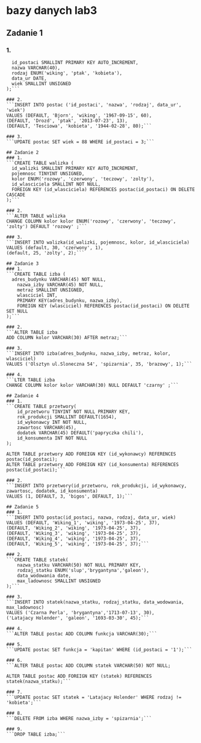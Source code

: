 # bazy danych lab3
## Zadanie 1
### 1.
```CREATE TABLE postac (
  id_postaci SMALLINT PRIMARY KEY AUTO_INCREMENT,
  nazwa VARCHAR(40),
  rodzaj ENUM('wiking', 'ptak', 'kobieta'),
  data_ur DATE,
  wiek SMALLINT UNSIGNED
);```

### 2.
```INSERT INTO postac ('id_postaci', 'nazwa', 'rodzaj', data_ur', 'wiek')
VALUES (DEFAULT, 'Bjorn', 'wiking', '1967-09-15', 60),
(DEFAULT, 'Drozd', 'ptak', '2013-07-23', 13),
(DEFAULT, 'Tesciowa', 'kobieta', '1944-02-28', 80);```

### 3.
```UPDATE postac SET wiek = 88 WHERE id_postaci = 3;```

## Zadanie 2
### 1.
```CREATE TABLE walizka (
  id_walizki SMALLINT PRIMARY KEY AUTO_INCREMENT,
  pojemnosc TINYINT UNSIGNED,
  kolor ENUM('rozowy', 'czerwony', 'teczowy', 'zolty'),
  id_wlasciciela SMALLINT NOT NULL,
  FOREIGN KEY (id_wlasciciela) REFERENCES postac(id_postaci) ON DELETE CASCADE
);```

### 2.
```ALTER TABLE walizka 
CHANGE COLUMN kolor kolor ENUM('rozowy', 'czerwony', 'teczowy', 'zolty') DEFAULT 'rozowy' ;```

### 3.
```INSERT INTO walizka(id_walizki, pojemnosc, kolor, id_wlasciciela)
VALUES (default, 30, 'czerwony', 1),
(default, 25, 'zolty', 2);```

## Zadanie 3
### 1.
```CREATE TABLE izba (
  adres_budynku VARCHAR(45) NOT NULL,
	nazwa_izby VARCHAR(45) NOT NULL,
	metraz SMALLINT UNSIGNED,
	wlasciciel INT,
	PRIMARY KEY(adres_budynku, nazwa_izby),
	FOREIGN KEY (wlasciciel) REFERENCES postac(id_postaci) ON DELETE SET NULL
);```

### 2.
```ALTER TABLE izba
ADD COLUMN kolor VARCHAR(30) AFTER metraz;```

### 3.
```INSERT INTO izba(adres_budynku, nazwa_izby, metraz, kolor, wlasciciel)
VALUES ('Olsztyn ul.Sloneczna 54', 'spizarnia', 35, 'brazowy', 1);```

### 4.
```LTER TABLE izba 
CHANGE COLUMN kolor kolor VARCHAR(30) NULL DEFAULT 'czarny' ;```

## Zadanie 4
### 1.
```CREATE TABLE przetwory(
	id_przetworu TINYINT NOT NULL PRIMARY KEY,
    rok_produkcji SMALLINT DEFAULT(1654),
    id_wykonawcy INT NOT NULL,
    zawartosc VARCHAR(45),
    dodatek VARCHAR(45) DEFAULT('papryczka chili'),
    id_konsumenta INT NOT NULL
);

ALTER TABLE przetwory ADD FOREIGN KEY (id_wykonawcy) REFERENCES postac(id_postaci);
ALTER TABLE przetwory ADD FOREIGN KEY (id_konsumenta) REFERENCES postac(id_postaci);```

### 2.
```INSERT INTO przetwory(id_przetworu, rok_produkcji, id_wykonawcy, zawartosc, dodatek, id_konsumenta)
VALUES (1, DEFAULT, 3, 'bigos', DEFAULT, 1);```

## Zadanie 5
### 1.
```INSERT INTO postac(id_postaci, nazwa, rodzaj, data_ur, wiek)
VALUES (DEFAULT, 'Wiking_1', 'wiking', '1973-04-25', 37),
(DEFAULT, 'Wiking_2', 'wiking', '1973-04-25', 37),
(DEFAULT, 'Wiking_3', 'wiking', '1973-04-25', 37),
(DEFAULT, 'Wiking_4', 'wiking', '1973-04-25', 37),
(DEFAULT, 'Wiking_5', 'wiking', '1973-04-25', 37);```

### 2.
```CREATE TABLE statek(
	nazwa_statku VARCHAR(50) NOT NULL PRIMARY KEY,
    rodzaj_statku ENUM('slup','brygantyna','galeon'),
    data_wodowania date,
    max_ladownosc SMALLINT UNSIGNED
);```

### 3.
```INSERT INTO statek(nazwa_statku, rodzaj_statku, data_wodowania, max_ladownosc)
VALUES ('Czarna Perla', 'brygantyna','1713-07-13', 30),
('Latajacy Holender', 'galeon', '1693-03-30', 45);```

### 4.
```ALTER TABLE postac ADD COLUMN funkcja VARCHAR(30);```

### 5.
```UPDATE postac SET funkcja = 'kapitan' WHERE (id_postaci = '1');```

### 6.
```ALTER TABLE postac ADD COLUMN statek VARCHAR(50) NOT NULL;

ALTER TABLE postac ADD FOREIGN KEY (statek) REFERENCES statek(nazwa_statku);```

### 7.
```UPDATE postac SET statek = 'Latajacy Holender' WHERE rodzaj != 'kobieta';```

### 8.
```DELETE FROM izba WHERE nazwa_izby = 'spizarnia';```

### 9.
```DROP TABLE izba;```